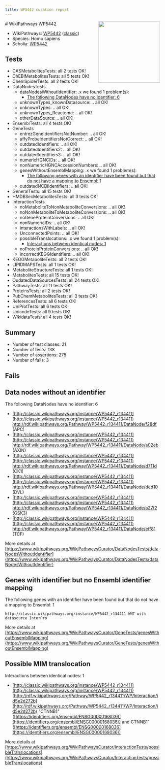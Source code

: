 ```yaml
---
title: WP5442 curation report
---
```


<img style="float: right; width: 200px" src="https://upload.wikimedia.org/wikipedia/commons/thumb/8/83/Wplogo_with_text_500.png/640px-Wplogo_with_text_500.png" />
# WikiPathways WP5442

* WikiPathways: [WP5442](https://wikipathways.org/pathways/WP5442) ([classic](https://classic.wikipathways.org/instance/WP5442))
* Species: Homo sapiens
* Scholia: [WP5442](https://scholia.toolforge.org/wikipathways/WP5442)
## Tests
* CASMetabolitesTests: all 2 tests OK!
* ChEBIMetabolitesTests: all 5 tests OK!
* ChemSpiderTests: all 2 tests OK!
* DataNodesTests
    * dataNodesWithoutIdentifier: .x we found 1 problem(s):
        * [The following DataNodes have no identifier: 6](#d2d32fa5)
    * unknownTypes_knownDatasource: .. all OK!
    * unknownTypes: .. all OK!
    * unknownTypes_Reactome: .. all OK!
    * otherDataSource: .. all OK!
* EnsemblTests: all 4 tests OK!
* GeneTests
    * entrezGeneIdentifiersNotNumber: .. all OK!
    * affyProbeIdentifiersNotCorrect: .. all OK!
    * outdatedIdentifiers: .. all OK!
    * outdatedIdentifiers2: .. all OK!
    * outdatedIdentifiers3: .. all OK!
    * numericHGNCIDs: .. all OK!
    * nonNumericHGNCAccessionNumbers: .. all OK!
    * genesWithoutEnsemblMapping: .x we found 1 problem(s):
        * [The following genes with an identifier have been found but that do not have a mapping to Ensembl: 1](#40286d83)
    * outdatedNCBIIdentifiers: .. all OK!
* GeneralTests: all 15 tests OK!
* HMDBSecMetabolitesTests: all 3 tests OK!
* InteractionTests
    * noMetaboliteToNonMetaboliteConversions: .. all OK!
    * noNonMetaboliteToMetaboliteConversions: .. all OK!
    * noGeneProteinConversions: .. all OK!
    * nonNumericIDs: .. all OK!
    * interactionsWithLabels: .. all OK!
    * UnconnectedPoints: .. all OK!
    * possibleTranslocations: .x we found 1 problem(s):
        * [Interactions between identical nodes: 1](#1c118206)
    * noProteinProteinConversions: .. all OK!
    * incorrectKEGGIdentifiers: .. all OK!
* KEGGMetaboliteTests: all 2 tests OK!
* LIPIDMAPSTests: all 1 tests OK!
* MetaboliteStructureTests: all 1 tests OK!
* MetabolitesTests: all 15 tests OK!
* OudatedDataSourcesTests: all 24 tests OK!
* PathwayTests: all 11 tests OK!
* ProteinsTests: all 2 tests OK!
* PubChemMetabolitesTests: all 3 tests OK!
* ReferencesTests: all 6 tests OK!
* UniProtTests: all 6 tests OK!
* UnicodeTests: all 9 tests OK!
* WikidataTests: all 4 tests OK!


## Summary

* Number of test classes: 21
* Number of tests: 138
* Number of assertions: 275
* Number of fails: 3

## Fails

<a name="d2d32fa5" />

## Data nodes without an identifier

The following DataNodes have no identifier: 6

* [http://classic.wikipathways.org/instance/WP5442_r134411](http://classic.wikipathways.org/instance/WP5442_r134411) http://rdf.wikipathways.org/Pathway/WP5442_r134411/DataNode/f28df (APC)
* [http://classic.wikipathways.org/instance/WP5442_r134411](http://classic.wikipathways.org/instance/WP5442_r134411) http://rdf.wikipathways.org/Pathway/WP5442_r134411/DataNode/a02eb (AXIN)
* [http://classic.wikipathways.org/instance/WP5442_r134411](http://classic.wikipathways.org/instance/WP5442_r134411) http://rdf.wikipathways.org/Pathway/WP5442_r134411/DataNode/d711d (CK1)
* [http://classic.wikipathways.org/instance/WP5442_r134411](http://classic.wikipathways.org/instance/WP5442_r134411) http://rdf.wikipathways.org/Pathway/WP5442_r134411/DataNode/ded10 (DVL)
* [http://classic.wikipathways.org/instance/WP5442_r134411](http://classic.wikipathways.org/instance/WP5442_r134411) http://rdf.wikipathways.org/Pathway/WP5442_r134411/DataNode/a27f2 (GSK3)
* [http://classic.wikipathways.org/instance/WP5442_r134411](http://classic.wikipathways.org/instance/WP5442_r134411) http://rdf.wikipathways.org/Pathway/WP5442_r134411/DataNode/eff81 (TCF)


More details at [https://www.wikipathways.org/WikiPathwaysCurator/DataNodesTests/dataNodesWithoutIdentifier](https://www.wikipathways.org/WikiPathwaysCurator/DataNodesTests/dataNodesWithoutIdentifier)

<a name="40286d83" />

## Genes with identifier but no Ensembl identifier mapping

The following genes with an identifier have been found but that do not have a mapping to Ensembl: 1
```
http://classic.wikipathways.org/instance/WP5442_r134411 WNT with datasource InterPro
```

More details at [https://www.wikipathways.org/WikiPathwaysCurator/GeneTests/genesWithoutEnsemblMapping](https://www.wikipathways.org/WikiPathwaysCurator/GeneTests/genesWithoutEnsemblMapping)

<a name="1c118206" />

## Possible MIM translocation

Interactions between identical nodes: 1

* [http://classic.wikipathways.org/instance/WP5442_r134411](http://classic.wikipathways.org/instance/WP5442_r134411) [http://rdf.wikipathways.org/Pathway/WP5442_r134411/WP/Interaction/id5e2d272b](http://rdf.wikipathways.org/Pathway/WP5442_r134411/WP/Interaction/id5e2d272b) "CTNNB1" ([https://identifiers.org/ensembl/ENSG00000168036](https://identifiers.org/ensembl/ENSG00000168036)) and 
CTNNB1" ([https://identifiers.org/ensembl/ENSG00000168036](https://identifiers.org/ensembl/ENSG00000168036))


More details at [https://www.wikipathways.org/WikiPathwaysCurator/InteractionTests/possibleTranslocations](https://www.wikipathways.org/WikiPathwaysCurator/InteractionTests/possibleTranslocations)

